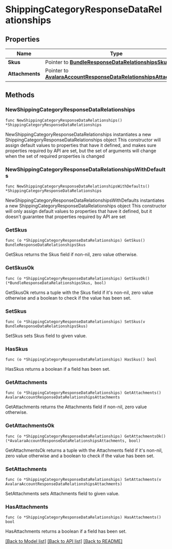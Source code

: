 # ShippingCategoryResponseDataRelationships

## Properties

Name | Type | Description | Notes
------------ | ------------- | ------------- | -------------
**Skus** | Pointer to [**BundleResponseDataRelationshipsSkus**](BundleResponseDataRelationshipsSkus.md) |  | [optional] 
**Attachments** | Pointer to [**AvalaraAccountResponseDataRelationshipsAttachments**](AvalaraAccountResponseDataRelationshipsAttachments.md) |  | [optional] 

## Methods

### NewShippingCategoryResponseDataRelationships

`func NewShippingCategoryResponseDataRelationships() *ShippingCategoryResponseDataRelationships`

NewShippingCategoryResponseDataRelationships instantiates a new ShippingCategoryResponseDataRelationships object
This constructor will assign default values to properties that have it defined,
and makes sure properties required by API are set, but the set of arguments
will change when the set of required properties is changed

### NewShippingCategoryResponseDataRelationshipsWithDefaults

`func NewShippingCategoryResponseDataRelationshipsWithDefaults() *ShippingCategoryResponseDataRelationships`

NewShippingCategoryResponseDataRelationshipsWithDefaults instantiates a new ShippingCategoryResponseDataRelationships object
This constructor will only assign default values to properties that have it defined,
but it doesn't guarantee that properties required by API are set

### GetSkus

`func (o *ShippingCategoryResponseDataRelationships) GetSkus() BundleResponseDataRelationshipsSkus`

GetSkus returns the Skus field if non-nil, zero value otherwise.

### GetSkusOk

`func (o *ShippingCategoryResponseDataRelationships) GetSkusOk() (*BundleResponseDataRelationshipsSkus, bool)`

GetSkusOk returns a tuple with the Skus field if it's non-nil, zero value otherwise
and a boolean to check if the value has been set.

### SetSkus

`func (o *ShippingCategoryResponseDataRelationships) SetSkus(v BundleResponseDataRelationshipsSkus)`

SetSkus sets Skus field to given value.

### HasSkus

`func (o *ShippingCategoryResponseDataRelationships) HasSkus() bool`

HasSkus returns a boolean if a field has been set.

### GetAttachments

`func (o *ShippingCategoryResponseDataRelationships) GetAttachments() AvalaraAccountResponseDataRelationshipsAttachments`

GetAttachments returns the Attachments field if non-nil, zero value otherwise.

### GetAttachmentsOk

`func (o *ShippingCategoryResponseDataRelationships) GetAttachmentsOk() (*AvalaraAccountResponseDataRelationshipsAttachments, bool)`

GetAttachmentsOk returns a tuple with the Attachments field if it's non-nil, zero value otherwise
and a boolean to check if the value has been set.

### SetAttachments

`func (o *ShippingCategoryResponseDataRelationships) SetAttachments(v AvalaraAccountResponseDataRelationshipsAttachments)`

SetAttachments sets Attachments field to given value.

### HasAttachments

`func (o *ShippingCategoryResponseDataRelationships) HasAttachments() bool`

HasAttachments returns a boolean if a field has been set.


[[Back to Model list]](../README.md#documentation-for-models) [[Back to API list]](../README.md#documentation-for-api-endpoints) [[Back to README]](../README.md)



